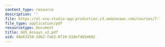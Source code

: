 ```yaml
---
content_type: resource
description: ''
file: https://ol-ocw-studio-app-production.s3.amazonaws.com/courses/7-13-experimental-microbial-genetics-fall-2003/48e631503db2fab38f19518ef4b5e602_GUS_Assays_v2.pdf
file_type: application/pdf
resourcetype: Document
title: GUS_Assays_v2.pdf
uid: 48e63150-3db2-fab3-8f19-518ef4b5e602
---
```

